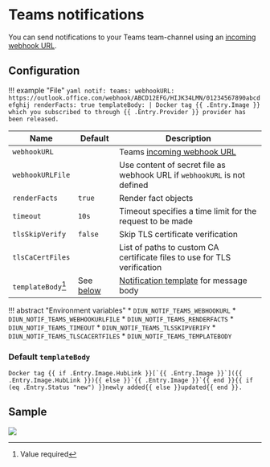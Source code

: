 # Teams notifications

You can send notifications to your Teams team-channel using an [incoming webhook URL](https://docs.microsoft.com/en-us/microsoftteams/platform/webhooks-and-connectors/what-are-webhooks-and-connectors).

## Configuration

!!! example "File"
    ```yaml
    notif:
      teams:
        webhookURL: https://outlook.office.com/webhook/ABCD12EFG/HIJK34LMN/01234567890abcdefghij
        renderFacts: true
        templateBody: |
          Docker tag {{ .Entry.Image }} which you subscribed to through {{ .Entry.Provider }} provider has been released.
    ```

| Name               | Default                            | Description                                                                                                                                     |
|--------------------|------------------------------------|-------------------------------------------------------------------------------------------------------------------------------------------------|
| `webhookURL`       |                                    | Teams [incoming webhook URL](https://docs.microsoft.com/en-us/microsoftteams/platform/webhooks-and-connectors/what-are-webhooks-and-connectors) |
| `webhookURLFile`   |                                    | Use content of secret file as webhook URL if `webhookURL` is not defined                                                                        |
| `renderFacts`      | `true`                             | Render fact objects                                                                                                                             |
| `timeout`          | `10s`                              | Timeout specifies a time limit for the request to be made                                                                                       |
| `tlsSkipVerify`    | `false`                            | Skip TLS certificate verification                                                                                                               |
| `tlsCaCertFiles`   |                                    | List of paths to custom CA certificate files to use for TLS verification                                                                        |
| `templateBody`[^1] | See [below](#default-templatebody) | [Notification template](../faq.md#notification-template) for message body                                                                       |

!!! abstract "Environment variables"
    * `DIUN_NOTIF_TEAMS_WEBHOOKURL`
    * `DIUN_NOTIF_TEAMS_WEBHOOKURLFILE`
    * `DIUN_NOTIF_TEAMS_RENDERFACTS`
    * `DIUN_NOTIF_TEAMS_TIMEOUT`
    * `DIUN_NOTIF_TEAMS_TLSSKIPVERIFY`
    * `DIUN_NOTIF_TEAMS_TLSCACERTFILES`
    * `DIUN_NOTIF_TEAMS_TEMPLATEBODY`

### Default `templateBody`

```
Docker tag {{ if .Entry.Image.HubLink }}[`{{ .Entry.Image }}`]({{ .Entry.Image.HubLink }}){{ else }}`{{ .Entry.Image }}`{{ end }}{{ if (eq .Entry.Status "new") }}newly added{{ else }}updated{{ end }}.
```

## Sample

![](../assets/notif/teams.png)

[^1]: Value required
